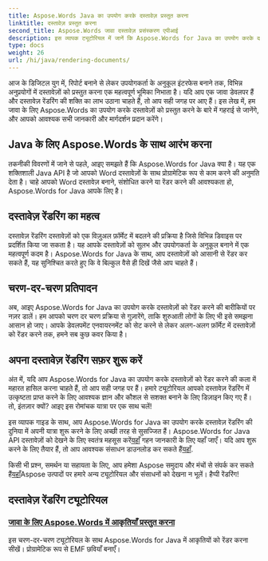 ```yaml
---
title: Aspose.Words Java का उपयोग करके दस्तावेज़ प्रस्तुत करना
linktitle: दस्तावेज़ प्रस्तुत करना
second_title: Aspose.Words जावा दस्तावेज़ प्रसंस्करण एपीआई
description: इस व्यापक ट्यूटोरियल में जानें कि Aspose.Words for Java का उपयोग करके दस्तावेज़ों को कैसे रेंडर किया जाए। कुशल दस्तावेज़ रेंडरिंग के लिए चरण-दर-चरण मार्गदर्शन, सुझाव और उदाहरण प्राप्त करें।
type: docs
weight: 26
url: /hi/java/rendering-documents/
---
```


आज के डिजिटल युग में, रिपोर्ट बनाने से लेकर उपयोगकर्ता के अनुकूल इंटरफेस बनाने तक, विभिन्न अनुप्रयोगों में दस्तावेज़ों को प्रस्तुत करना एक महत्वपूर्ण भूमिका निभाता है। यदि आप एक जावा डेवलपर हैं और दस्तावेज़ रेंडरिंग की शक्ति का लाभ उठाना चाहते हैं, तो आप सही जगह पर आए हैं। इस लेख में, हम जावा के लिए Aspose.Words का उपयोग करके दस्तावेज़ों को प्रस्तुत करने के बारे में गहराई से जानेंगे, और आपको आवश्यक सभी जानकारी और मार्गदर्शन प्रदान करेंगे।

## Java के लिए Aspose.Words के साथ आरंभ करना

तकनीकी विवरणों में जाने से पहले, आइए समझते हैं कि Aspose.Words for Java क्या है। यह एक शक्तिशाली Java API है जो आपको Word दस्तावेज़ों के साथ प्रोग्रामेटिक रूप से काम करने की अनुमति देता है। चाहे आपको Word दस्तावेज़ बनाने, संशोधित करने या रेंडर करने की आवश्यकता हो, Aspose.Words for Java आपके लिए है।

## दस्तावेज़ रेंडरिंग का महत्व

दस्तावेज़ रेंडरिंग दस्तावेज़ों को एक विज़ुअल फ़ॉर्मेट में बदलने की प्रक्रिया है जिसे विभिन्न डिवाइस पर प्रदर्शित किया जा सकता है। यह आपके दस्तावेज़ों को सुलभ और उपयोगकर्ता के अनुकूल बनाने में एक महत्वपूर्ण कदम है। Aspose.Words for Java के साथ, आप दस्तावेज़ों को आसानी से रेंडर कर सकते हैं, यह सुनिश्चित करते हुए कि वे बिल्कुल वैसे ही दिखें जैसे आप चाहते हैं।

## चरण-दर-चरण प्रतिपादन

अब, आइए Aspose.Words for Java का उपयोग करके दस्तावेज़ों को रेंडर करने की बारीकियों पर नज़र डालें। हम आपको चरण दर चरण प्रक्रिया से गुज़ारेंगे, ताकि शुरुआती लोगों के लिए भी इसे समझना आसान हो जाए। आपके डेवलपमेंट एनवायरनमेंट को सेट करने से लेकर अलग-अलग फ़ॉर्मेट में दस्तावेज़ों को रेंडर करने तक, हमने सब कुछ कवर किया है।

## अपना दस्तावेज़ रेंडरिंग सफ़र शुरू करें

अंत में, यदि आप Aspose.Words for Java का उपयोग करके दस्तावेज़ों को रेंडर करने की कला में महारत हासिल करना चाहते हैं, तो आप सही जगह पर हैं। हमारे ट्यूटोरियल आपको दस्तावेज़ रेंडरिंग में उत्कृष्टता प्राप्त करने के लिए आवश्यक ज्ञान और कौशल से सशक्त बनाने के लिए डिज़ाइन किए गए हैं। तो, इंतज़ार क्यों? आइए इस रोमांचक यात्रा पर एक साथ चलें!

 इस व्यापक गाइड के साथ, आप Aspose.Words for Java का उपयोग करके दस्तावेज़ रेंडरिंग की दुनिया में अपनी यात्रा शुरू करने के लिए अच्छी तरह से सुसज्जित हैं। Aspose.Words for Java API दस्तावेज़ों को देखने के लिए स्वतंत्र महसूस करें[यहाँ](https://reference.aspose.com/words/java/) गहन जानकारी के लिए यहाँ जाएँ। यदि आप शुरू करने के लिए तैयार हैं, तो आप आवश्यक संसाधन डाउनलोड कर सकते हैं[यहाँ](https://releases.aspose.com/words/java/).

 किसी भी प्रश्न, समर्थन या सहायता के लिए, आप हमेशा Aspose समुदाय और मंचों से संपर्क कर सकते हैं[यहाँ](https://forum.aspose.com/)Aspose उत्पादों पर हमारे अन्य ट्यूटोरियल और संसाधनों को देखना न भूलें। हैप्पी रेंडरिंग!

## दस्तावेज़ रेंडरिंग ट्यूटोरियल
### [जावा के लिए Aspose.Words में आकृतियाँ प्रस्तुत करना](./rendering-shapes/)
इस चरण-दर-चरण ट्यूटोरियल के साथ Aspose.Words for Java में आकृतियों को रेंडर करना सीखें। प्रोग्रामेटिक रूप से EMF छवियाँ बनाएँ।